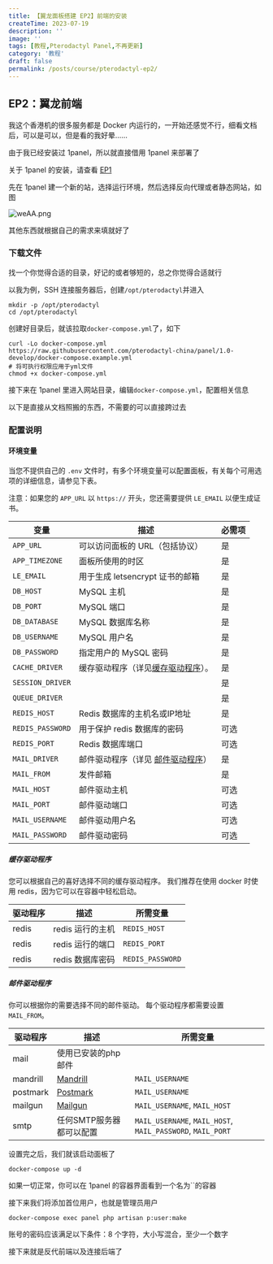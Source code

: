 ```yaml
---
title: 【翼龙面板搭建 EP2】前端的安装
createTime: 2023-07-19
description: ''
image: ''
tags: [教程,Pterodactyl Panel,不再更新]
category: '教程'
draft: false 
permalink: /posts/course/pterodactyl-ep2/
---
```

## EP2：翼龙前端

我这个香港机的很多服务都是 Docker 内运行的，一开始还感觉不行，细看文档后，可以是可以，但是看的我好晕……

由于我已经安装过 1panel，所以就直接借用 1panel 来部署了

关于 1panel 的安装，请查看 [EP1](/posts/pterodactyl-ep1)

先在 1panel 建一个新的站，选择运行环境，然后选择反向代理或者静态网站，如图

![weAA.png](https://img.yiair.cc/images/weAA.png)

其他东西就根据自己的需求来填就好了

### 下载文件

找一个你觉得合适的目录，好记的或者够短的，总之你觉得合适就行

以我为例，SSH 连接服务器后，创建`/opt/pterodactyl`并进入

```
mkdir -p /opt/pterodactyl
cd /opt/pterodactyl
```
创建好目录后，就该拉取`docker-compose.yml`了，如下

```
curl -Lo docker-compose.yml https://raw.githubusercontent.com/pterodactyl-china/panel/1.0-develop/docker-compose.example.yml
# 将可执行权限应用于yml文件
chmod +x docker-compose.yml
```

接下来在 1panel 里进入网站目录，编辑`docker-compose.yml`，配置相关信息

以下是直接从文档照搬的东西，不需要的可以直接跨过去

### 配置说明
#### 环境变量
当您不提供自己的 `.env` 文件时，有多个环境变量可以配置面板，有关每个可用选项的详细信息，请参见下表。

注意：如果您的 `APP_URL` 以 `https://` 开头，您还需要提供 `LE_EMAIL` 以便生成证书。

| 变量               | 描述                           | 必需项 |
|------------------|------------------------------|-----|
| `APP_URL`        | 可以访问面板的 URL（包括协议）            | 是   |
| `APP_TIMEZONE`   | 面板所使用的时区                     | 是   |
| `LE_EMAIL`       | 用于生成 letsencrypt 证书的邮箱       | 是   |
| `DB_HOST`        | MySQL 主机                     | 是   |
| `DB_PORT`        | MySQL 端口                     | 是   |
| `DB_DATABASE`    | MySQL 数据库名称                  | 是   |
| `DB_USERNAME`    | MySQL 用户名                    | 是   |
| `DB_PASSWORD`    | 指定用户的 MySQL 密码               | 是   |
| `CACHE_DRIVER`   | 缓存驱动程序（详见[缓存驱动程序](#缓存驱动程序)）。 | 是   |
| `SESSION_DRIVER` |                              | 是   |
| `QUEUE_DRIVER`   |                              | 是   |
| `REDIS_HOST`     | Redis 数据库的主机名或IP地址            | 是   |
| `REDIS_PASSWORD` | 用于保护 redis 数据库的密码            | 可选  |
| `REDIS_PORT`     | Redis 数据库端口                | 可选  |
| `MAIL_DRIVER`    | 邮件驱动程序（详见 [邮件驱动程序](#邮件驱动程序)） | 是   |
| `MAIL_FROM`      | 发件邮箱                         | 是   |
| `MAIL_HOST`      | 邮件驱动主机                       | 可选  |
| `MAIL_PORT`      | 邮件驱动端口                       | 可选  |
| `MAIL_USERNAME`  | 邮件驱动用户名                     | 可选  |
| `MAIL_PASSWORD`  | 邮件驱动密码                       | 可选  |

##### 缓存驱动程序
您可以根据自己的喜好选择不同的缓存驱动程序。
我们推荐在使用 docker 时使用 redis，因为它可以在容器中轻松启动。

| 驱动程序   | 描述                                 | 所需变量                                               |
| -------- | ------------------------------------ | ------------------------------------------------------ |
| redis    | redis 运行的主机          | `REDIS_HOST`                                           |
| redis    | redis 运行的端口             | `REDIS_PORT`                                           |
| redis    | redis 数据库密码              | `REDIS_PASSWORD`                                       |

#####  邮件驱动程序
你可以根据你的需要选择不同的邮件驱动。
每个驱动程序都需要设置 `MAIL_FROM`。

| 驱动程序   | 描述                                 | 所需变量                                                       |
| -------- | ------------------------------------ | ------------------------------------------------------------- |
| mail     | 使用已安装的php邮件                   |                                                               |
| mandrill | [Mandrill](http://www.mandrill.com/) | `MAIL_USERNAME`                                               |
| postmark | [Postmark](https://postmarkapp.com/) | `MAIL_USERNAME`                                               |
| mailgun  | [Mailgun](https://www.mailgun.com/)  | `MAIL_USERNAME`, `MAIL_HOST`                                  |
| smtp     | 任何SMTP服务器都可以配置               | `MAIL_USERNAME`, `MAIL_HOST`, `MAIL_PASSWORD`, `MAIL_PORT`    |

设置完之后，我们就该启动面板了

```
docker-compose up -d
```

如果一切正常，你可以在 1panel 的容器界面看到一个名为``的容器

接下来我们将添加首位用户，也就是管理员用户

```
docker-compose exec panel php artisan p:user:make
```

账号的密码应该满足以下条件：8 个字符，大小写混合，至少一个数字

接下来就是反代前端以及连接后端了